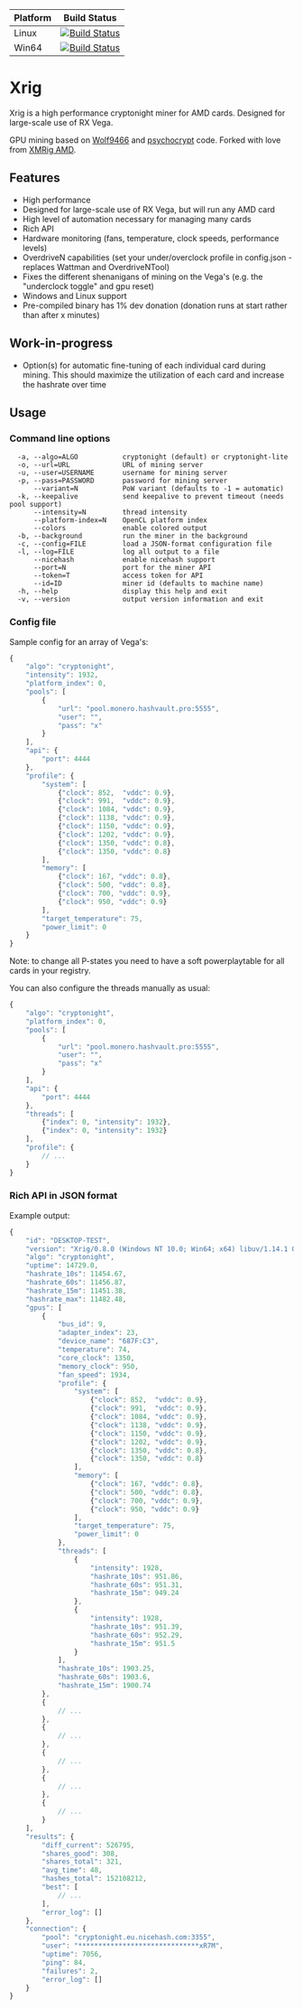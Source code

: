 | Platform | Build Status |
| --- | --- |
| Linux | [![Build Status](https://travis-ci.org/arnesson/xrig.svg?branch=master)](https://travis-ci.org/arnesson/xrig) |
| Win64 | [![Build Status](https://ci.appveyor.com/api/projects/status/github/arnesson/xrig?branch=master&svg=true)](https://ci.appveyor.com/project/arnesson/xrig) |


# Xrig
Xrig is a high performance cryptonight miner for AMD cards. Designed for large-scale use of RX Vega.

GPU mining based on [Wolf9466](https://github.com/OhGodAPet) and [psychocrypt](https://github.com/psychocrypt) code. Forked with love from [XMRig AMD](https://github.com/xmrig/xmrig-amd).
<!--
<img src="https://i.imgur.com/TFncsi7.png" width="696" >
-->
## Features
* High performance
* Designed for large-scale use of RX Vega, but will run any AMD card
* High level of automation necessary for managing many cards
* Rich API
* Hardware monitoring (fans, temperature, clock speeds, performance levels)
* OverdriveN capabilities (set your under/overclock profile in config.json - replaces Wattman and OverdriveNTool)
* Fixes the different shenanigans of mining on the Vega's (e.g. the "underclock toggle" and gpu reset)
* Windows and Linux support
* Pre-compiled binary has 1% dev donation (donation runs at start rather than after x minutes)

## Work-in-progress
* Option(s) for automatic fine-tuning of each individual card during mining. This should maximize the utilization of each card and increase the hashrate over time

## Usage

### Command line options
```
  -a, --algo=ALGO           cryptonight (default) or cryptonight-lite
  -o, --url=URL             URL of mining server
  -u, --user=USERNAME       username for mining server
  -p, --pass=PASSWORD       password for mining server
      --variant=N           PoW variant (defaults to -1 = automatic)
  -k, --keepalive           send keepalive to prevent timeout (needs pool support)
      --intensity=N         thread intensity
      --platform-index=N    OpenCL platform index
      --colors              enable colored output
  -b, --background          run the miner in the background
  -c, --config=FILE         load a JSON-format configuration file
  -l, --log=FILE            log all output to a file
      --nicehash            enable nicehash support
      --port=N              port for the miner API
      --token=T             access token for API
      --id=ID               miner id (defaults to machine name)
  -h, --help                display this help and exit
  -v, --version             output version information and exit
```

### Config file
Sample config for an array of Vega's:
```js
{
    "algo": "cryptonight",
    "intensity": 1932,
    "platform_index": 0,
    "pools": [
        {
            "url": "pool.monero.hashvault.pro:5555",
            "user": "",
            "pass": "x"
        }
    ],
    "api": {
        "port": 4444
    },
    "profile": {
        "system": [
            {"clock": 852,  "vddc": 0.9},
            {"clock": 991,  "vddc": 0.9},
            {"clock": 1084, "vddc": 0.9},
            {"clock": 1138, "vddc": 0.9},
            {"clock": 1150, "vddc": 0.9},
            {"clock": 1202, "vddc": 0.9},
            {"clock": 1350, "vddc": 0.8},
            {"clock": 1350, "vddc": 0.8}
        ],
        "memory": [
            {"clock": 167, "vddc": 0.8},
            {"clock": 500, "vddc": 0.8},
            {"clock": 700, "vddc": 0.9},
            {"clock": 950, "vddc": 0.9}
        ],
        "target_temperature": 75,
        "power_limit": 0
    }
}
```
Note: to change all P-states you need to have a soft powerplaytable for all cards in your registry.

You can also configure the threads manually as usual:
```js
{
    "algo": "cryptonight",
    "platform_index": 0,
    "pools": [
        {
            "url": "pool.monero.hashvault.pro:5555",
            "user": "",
            "pass": "x"
        }
    ],
    "api": {
        "port": 4444
    },
    "threads": [
        {"index": 0, "intensity": 1932},
        {"index": 0, "intensity": 1932}
    ],
    "profile": {
        // ...
    }
}
```

### Rich API in JSON format

Example output:
```js
{
    "id": "DESKTOP-TEST",
    "version": "Xrig/0.8.0 (Windows NT 10.0; Win64; x64) libuv/1.14.1 OpenCL/2.0 libmicrohttpd/0.9.58 msvc/2017",
    "algo": "cryptonight",
    "uptime": 14729.0,
    "hashrate_10s": 11454.67,
    "hashrate_60s": 11456.87,
    "hashrate_15m": 11451.38,
    "hashrate_max": 11482.48,
    "gpus": [
        {
            "bus_id": 9,
            "adapter_index": 23,
            "device_name": "687F:C3",
            "temperature": 74,
            "core_clock": 1350,
            "memory_clock": 950,
            "fan_speed": 1934,
            "profile": {
                "system": [
                    {"clock": 852,  "vddc": 0.9},
                    {"clock": 991,  "vddc": 0.9},
                    {"clock": 1084, "vddc": 0.9},
                    {"clock": 1138, "vddc": 0.9},
                    {"clock": 1150, "vddc": 0.9},
                    {"clock": 1202, "vddc": 0.9},
                    {"clock": 1350, "vddc": 0.8},
                    {"clock": 1350, "vddc": 0.8}
                ],
                "memory": [
                    {"clock": 167, "vddc": 0.8},
                    {"clock": 500, "vddc": 0.8},
                    {"clock": 700, "vddc": 0.9},
                    {"clock": 950, "vddc": 0.9}
                ],
                "target_temperature": 75,
                "power_limit": 0
            },
            "threads": [
                {
                    "intensity": 1928,
                    "hashrate_10s": 951.86,
                    "hashrate_60s": 951.31,
                    "hashrate_15m": 949.24
                },
                {
                    "intensity": 1928,
                    "hashrate_10s": 951.39,
                    "hashrate_60s": 952.29,
                    "hashrate_15m": 951.5
                }
            ],
            "hashrate_10s": 1903.25,
            "hashrate_60s": 1903.6,
            "hashrate_15m": 1900.74
        },
        {
            // ...
        },
        {
            // ...
        },
        {
            // ...
        },
        {
            // ...
        },
        {
            // ...
        }
    ],
    "results": {
        "diff_current": 526795,
        "shares_good": 308,
        "shares_total": 321,
        "avg_time": 48,
        "hashes_total": 152108212,
        "best": [
            // ...
        ],
        "error_log": []
    },
    "connection": {
        "pool": "cryptonight.eu.nicehash.com:3355",
        "user": "******************************xR7M",
        "uptime": 7056,
        "ping": 84,
        "failures": 2,
        "error_log": []
    }
}
```
